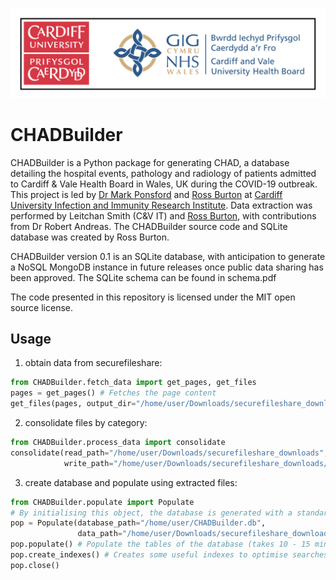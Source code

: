 ![](header.svg)

CHADBuilder
============

CHADBuilder is a Python package for generating CHAD, a database detailing the hospital events, pathology and radiology of patients 
admitted to Cardiff & Vale Health Board in Wales, UK during the COVID-19 outbreak. This project is led by [Dr Mark Ponsford](https://www.cardiff.ac.uk/people/view/1245689-Ponsford-Mark) and [Ross Burton](https://www.linkedin.com/in/burtonbiomedical/?originalSubdomain=uk) 
at [Cardiff University Infection and Immunity Research Institute](https://www.cardiff.ac.uk/medicine/research/divisions/infection-and-immunity). Data extraction was performed by Leitchan Smith (C&V IT) and [Ross Burton](https://www.linkedin.com/in/burtonbiomedical/?originalSubdomain=uk), with contributions from Dr Robert Andreas.
The CHADBuilder source code and SQLite database was created by Ross Burton.

CHADBuilder version 0.1 is an SQLite database, with anticipation to generate a NoSQL MongoDB instance 
in future releases once public data sharing has been approved. The SQLite schema can be found in schema.pdf

The code presented in this repository is licensed under the MIT open source license.

Usage
------

1. obtain data from securefileshare:

```python
from CHADBuilder.fetch_data import get_pages, get_files
pages = get_pages() # Fetches the page content
get_files(pages, output_dir="/home/user/Downloads/securefileshare_downloads") # Downloads files into target directory
```

2. consolidate files by category:

```python
from CHADBuilder.process_data import consolidate
consolidate(read_path="/home/user/Downloads/securefileshare_downloads",
            write_path="/home/user/Downloads/securefileshare_downloads/consolidated")
```

3. create database and populate using extracted files:

```python
from CHADBuilder.populate import Populate
# By initialising this object, the database is generated with a standard schema (see schema.pdf)
pop = Populate(database_path="/home/user/CHADBuilder.db",
               data_path="/home/user/Downloads/securefileshare_downloads/consolidated")
pop.populate() # Populate the tables of the database (takes 10 - 15 minutes)
pop.create_indexes() # Creates some useful indexes to optimise searches
pop.close()
```




